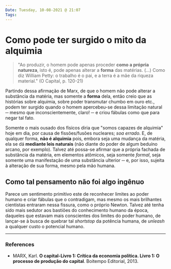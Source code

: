 ```yaml
---
Date: Tuesday, 10-08-2021 @ 21:07
Tags:
---
```

# Como pode ter surgido o mito da alquimia
> "Ao produzir, o homem pode apenas proceder **como a própria natureza**, isto é, pode apenas alterar a **forma** das matérias. (...) 
Como diz William Petty: o trabalho é o pai, e a terra é a mãe da riqueza material." (O Capital, p. 120-21)

Partindo dessa afirmação de Marx, de que o homem não pode alterar a substância da matéria, mas somente a **forma** dela, então creio que as histórias sobre alquimia, sobre poder transmutar chumbo em ouro etc., podem ter surgido quando o homem apercebeu-se dessa limitação natural ─ mesmo que inconscientemente, claro! ─ e criou fábulas como que para negar tal fato. 

Somente o mais ousado dos físicos diria que "somos capazes de alquimia" hoje em dia, por causa de fissões/fusões nucleares; _soa errado_. E, de qualquer forma, **não é alquimia** pois, embora seja uma mudança da matéria, ela se dá **mediante leis naturais** (não diante do poder de algum beduíno arcano, por exemplo). Talvez até possa-se afirmar que a própria fachada de substância da matéria, em elementos atômicos, seja somente *formal*, seja somente uma manifestação de uma substância ulterior ─ e, por isso, sujeita à alteração de sua forma, mesmo pela mão humana. 

## Como tal pensamento não foi algo ingênuo
Parece um sentimento primitivo este de reconhecer limites ao poder humano e criar fábulas que o contradigam, mas mesmo os mais brilhantes cientistas entraram nessa fissura, como o próprio Newton. Talvez até tenha sido mais sedutor aos bastiões do conhecimento humano da época, daqueles que estavam mais conscientes dos limites do poder humano, de lançar-se à busca de quebrar tal *shortstop* da potência humana, de *unleash* a qualquer custo o potencial humano. 


---
### References
- MARX, Karl. **O capital-Livro 1: Crítica da economia política. Livro 1: O processo de produção do capital**. Boitempo Editorial, 2013.